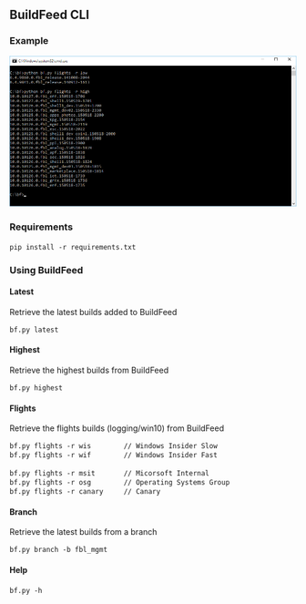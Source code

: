 ## BuildFeed CLI
### Example
![Example](https://raw.githubusercontent.com/nickurt/buildfeed-cli/master/examples/example.gif)

### Requirements
    pip install -r requirements.txt

### Using BuildFeed

#### Latest
Retrieve the latest builds added to BuildFeed

    bf.py latest

#### Highest
Retrieve the highest builds from BuildFeed

    bf.py highest

#### Flights
Retrieve the flights builds (logging/win10) from BuildFeed

    bf.py flights -r wis        // Windows Insider Slow
    bf.py flights -r wif		// Windows Insider Fast

    bf.py flights -r msit       // Micorsoft Internal
    bf.py flights -r osg        // Operating Systems Group
    bf.py flights -r canary     // Canary

#### Branch
Retrieve the latest builds from a branch

    bf.py branch -b fbl_mgmt

#### Help

    bf.py -h